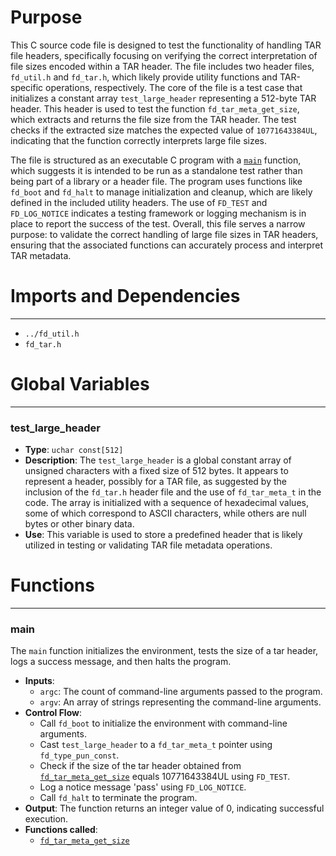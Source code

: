 # Purpose
This C source code file is designed to test the functionality of handling TAR file headers, specifically focusing on verifying the correct interpretation of file sizes encoded within a TAR header. The file includes two header files, `fd_util.h` and `fd_tar.h`, which likely provide utility functions and TAR-specific operations, respectively. The core of the file is a test case that initializes a constant array `test_large_header` representing a 512-byte TAR header. This header is used to test the function `fd_tar_meta_get_size`, which extracts and returns the file size from the TAR header. The test checks if the extracted size matches the expected value of `10771643384UL`, indicating that the function correctly interprets large file sizes.

The file is structured as an executable C program with a [`main`](#main) function, which suggests it is intended to be run as a standalone test rather than being part of a library or a header file. The program uses functions like `fd_boot` and `fd_halt` to manage initialization and cleanup, which are likely defined in the included utility headers. The use of `FD_TEST` and `FD_LOG_NOTICE` indicates a testing framework or logging mechanism is in place to report the success of the test. Overall, this file serves a narrow purpose: to validate the correct handling of large file sizes in TAR headers, ensuring that the associated functions can accurately process and interpret TAR metadata.
# Imports and Dependencies

---
- `../fd_util.h`
- `fd_tar.h`


# Global Variables

---
### test\_large\_header
- **Type**: `uchar const[512]`
- **Description**: The `test_large_header` is a global constant array of unsigned characters with a fixed size of 512 bytes. It appears to represent a header, possibly for a TAR file, as suggested by the inclusion of the `fd_tar.h` header file and the use of `fd_tar_meta_t` in the code. The array is initialized with a sequence of hexadecimal values, some of which correspond to ASCII characters, while others are null bytes or other binary data.
- **Use**: This variable is used to store a predefined header that is likely utilized in testing or validating TAR file metadata operations.


# Functions

---
### main<!-- {{#callable:main}} -->
The `main` function initializes the environment, tests the size of a tar header, logs a success message, and then halts the program.
- **Inputs**:
    - `argc`: The count of command-line arguments passed to the program.
    - `argv`: An array of strings representing the command-line arguments.
- **Control Flow**:
    - Call `fd_boot` to initialize the environment with command-line arguments.
    - Cast `test_large_header` to a `fd_tar_meta_t` pointer using `fd_type_pun_const`.
    - Check if the size of the tar header obtained from [`fd_tar_meta_get_size`](fd_tar_reader.c.driver.md#fd_tar_meta_get_size) equals 10771643384UL using `FD_TEST`.
    - Log a notice message 'pass' using `FD_LOG_NOTICE`.
    - Call `fd_halt` to terminate the program.
- **Output**: The function returns an integer value of 0, indicating successful execution.
- **Functions called**:
    - [`fd_tar_meta_get_size`](fd_tar_reader.c.driver.md#fd_tar_meta_get_size)


